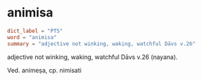 # animisa

``` toml
dict_label = "PTS"
word = "animisa"
summary = "adjective not winking, waking, watchful Dāvs v.26"
```

adjective not winking, waking, watchful Dāvs v.26 (nayana).

Ved. animeṣa, cp. nimisati

